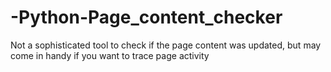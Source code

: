 # -Python-Page_content_checker
Not a sophisticated tool to check if the page content was updated, but may come in handy if you want to trace page activity
